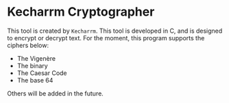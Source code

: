 # Kecharrm Cryptographer
This tool is created by `Kecharrm`. 
This tool is developed in C, and is designed to encrypt or decrypt text. 
For the moment, this program supports the ciphers below:
- The Vigenère
- The binary
- The Caesar Code
- The base 64 

Others will be added in the future.
